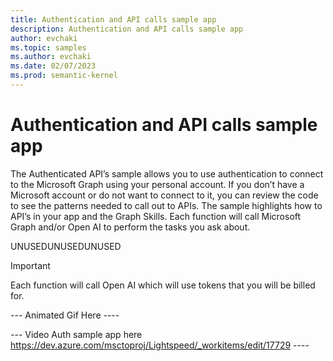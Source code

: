 ```yaml
---
title: Authentication and API calls sample app
description: Authentication and API calls sample app
author: evchaki
ms.topic: samples
ms.author: evchaki
ms.date: 02/07/2023
ms.prod: semantic-kernel
---
```

# Authentication and API calls sample app
The Authenticated API’s sample allows you to use authentication to connect to the Microsoft Graph using your personal account. If you don’t have a Microsoft account or do not want to connect to it, you can review the code to see the patterns needed to call out to APIs.  The sample highlights how to API’s in your app and the Graph Skills.  Each function will call Microsoft Graph and/or Open AI to perform the tasks you ask about. 

UNUSEDUNUSEDUNUSED

> [!IMPORTANT]
> Each function will call Open AI which will use tokens that you will be billed for. 

--- Animated Gif Here ----

--- Video Auth sample app here https://dev.azure.com/msctoproj/Lightspeed/_workitems/edit/17729 ----
